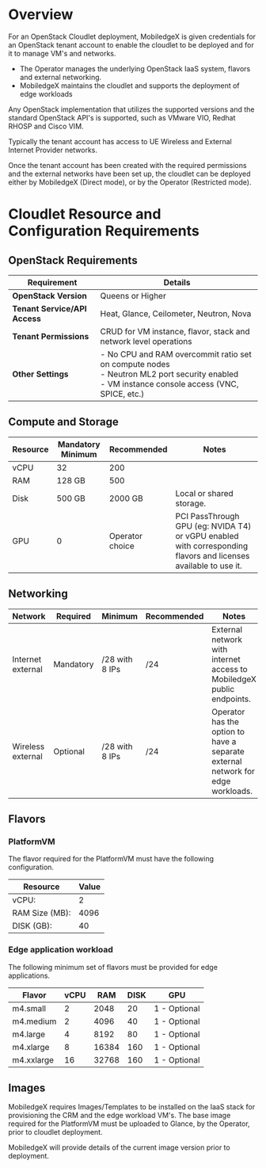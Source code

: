 # Overview

For an OpenStack Cloudlet deployment, MobiledgeX is given credentials for an OpenStack tenant account to enable the cloudlet to be deployed and for it to manage VM's and networks. 

* The Operator manages the underlying OpenStack IaaS system, flavors and external networking.
* MobiledgeX maintains the cloudlet and supports the deployment of edge workloads

Any OpenStack implementation that utilizes the supported versions and the standard OpenStack API's is supported, such as VMware VIO, Redhat RHOSP and Cisco VIM.

Typically the tenant account has access to UE Wireless and External Internet Provider networks.

Once the tenant account has been created with the required permissions and the external networks have been set up, the cloudlet can be deployed either by MobiledgeX (Direct mode), or by the Operator (Restricted mode). 

# Cloudlet Resource and Configuration Requirements

## OpenStack Requirements

| Requirement                   | Details                                                                                                                                             |
| ----------------------------- | --------------------------------------------------------------------------------------------------------------------------------------------------- |
| **OpenStack Version**         | Queens or Higher                                                                                                                                    |
| **Tenant Service/API Access** | Heat, Glance, Ceilometer, Neutron, Nova                                                                                                             |
| **Tenant Permissions**        | CRUD for VM instance, flavor, stack and network level operations                                                                                    |
| **Other Settings**            | - No CPU and RAM overcommit ratio set on compute nodes  <br>- Neutron ML2 port security enabled <br>- VM instance console access (VNC, SPICE, etc.) |

## Compute and Storage

| Resource | Mandatory Minimum | Recommended     | Notes                                                                                                           |
| -------- | ----------------- | --------------- | --------------------------------------------------------------------------------------------------------------- |
| vCPU     | 32                | 200             |                                                                                                                 |
| RAM      | 128 GB            | 500             |                                                                                                                 |
| Disk     | 500 GB            | 2000 GB         | Local or shared storage.                                                                                        |
| GPU      | 0                 | Operator choice | PCI PassThrough GPU (eg: NVIDA T4) or vGPU enabled with corresponding flavors and licenses available to use it. |

## Networking

| Network           | Required  | Minimum        | Recommended | Notes                                                                           |
| ----------------- | --------- | -------------- | ----------- | ------------------------------------------------------------------------------- |
| Internet external | Mandatory | /28 with 8 IPs | /24         | External network with internet access to MobiledgeX public endpoints.           |
| Wireless external | Optional  | /28 with 8 IPs | /24         | Operator has the option to have a separate external network for edge workloads. |


## Flavors

### PlatformVM

The flavor required for the PlatformVM must have the following configuration.

| Resource       | Value |
| -------------- | ----- |
| vCPU:          | 2     |
| RAM Size (MB): | 4096  |
| DISK (GB):     | 40    |

### Edge application workload

The following minimum set of flavors must be provided for edge applications.

| Flavor     | vCPU | RAM   | DISK | GPU          |
| ---------- | ---- | ----- | ---- | ------------ |
| m4.small   | 2    | 2048  | 20   | 1 - Optional |
| m4.medium  | 2    | 4096  | 40   | 1 - Optional |
| m4.large   | 4    | 8192  | 80   | 1 - Optional |
| m4.xlarge  | 8    | 16384 | 160  | 1 - Optional |
| m4.xxlarge | 16   | 32768 | 160  | 1 - Optional |


## Images

MobiledgeX requires Images/Templates to be installed on the IaaS stack for provisioning the CRM and the edge workload VM's. The base image required for the PlatformVM must be uploaded to Glance, by the Operator, prior to cloudlet deployment.

MobiledgeX will provide details of the current image version prior to deployment.